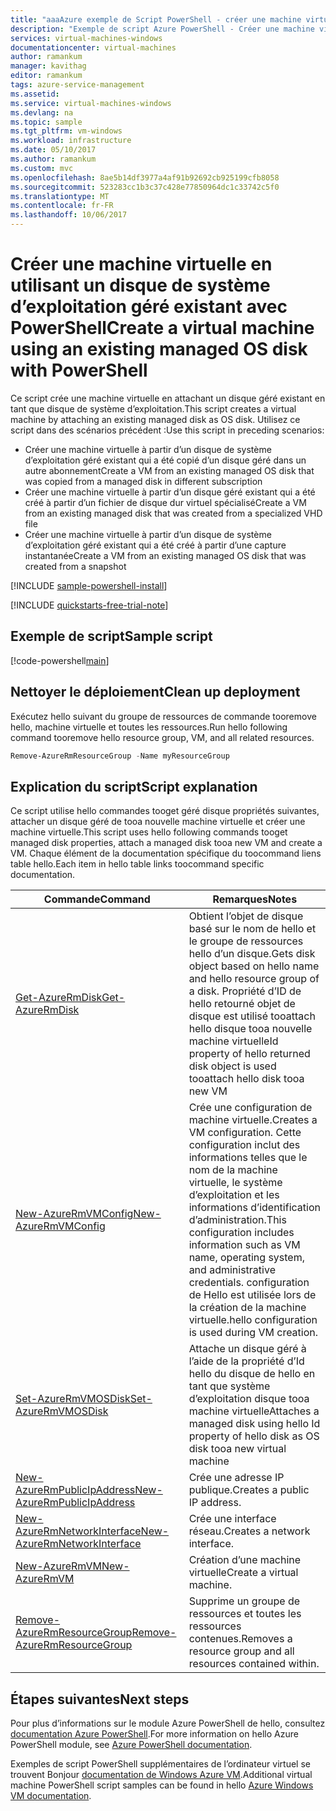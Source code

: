 ```yaml
---
title: "aaaAzure exemple de Script PowerShell - créer une machine virtuelle en attachant un disque géré en tant que disque de système d’exploitation | Documents Microsoft"
description: "Exemple de script Azure PowerShell - Créer une machine virtuelle en attachant un disque géré en tant que disque de système d’exploitation"
services: virtual-machines-windows
documentationcenter: virtual-machines
author: ramankum
manager: kavithag
editor: ramankum
tags: azure-service-management
ms.assetid: 
ms.service: virtual-machines-windows
ms.devlang: na
ms.topic: sample
ms.tgt_pltfrm: vm-windows
ms.workload: infrastructure
ms.date: 05/10/2017
ms.author: ramankum
ms.custom: mvc
ms.openlocfilehash: 8ae5b14df3977a4af91b92692cb925199cfb8058
ms.sourcegitcommit: 523283cc1b3c37c428e77850964dc1c33742c5f0
ms.translationtype: MT
ms.contentlocale: fr-FR
ms.lasthandoff: 10/06/2017
---
```

# <a name="create-a-virtual-machine-using-an-existing-managed-os-disk-with-powershell"></a><span data-ttu-id="63cff-103">Créer une machine virtuelle en utilisant un disque de système d’exploitation géré existant avec PowerShell</span><span class="sxs-lookup"><span data-stu-id="63cff-103">Create a virtual machine using an existing managed OS disk with PowerShell</span></span>

<span data-ttu-id="63cff-104">Ce script crée une machine virtuelle en attachant un disque géré existant en tant que disque de système d’exploitation.</span><span class="sxs-lookup"><span data-stu-id="63cff-104">This script creates a virtual machine by attaching an existing managed disk as OS disk.</span></span> <span data-ttu-id="63cff-105">Utilisez ce script dans des scénarios précédent :</span><span class="sxs-lookup"><span data-stu-id="63cff-105">Use this script in preceding scenarios:</span></span>
* <span data-ttu-id="63cff-106">Créer une machine virtuelle à partir d’un disque de système d’exploitation géré existant qui a été copié d’un disque géré dans un autre abonnement</span><span class="sxs-lookup"><span data-stu-id="63cff-106">Create a VM from an existing managed OS disk that was copied from a managed disk in different subscription</span></span>
* <span data-ttu-id="63cff-107">Créer une machine virtuelle à partir d’un disque géré existant qui a été créé à partir d’un fichier de disque dur virtuel spécialisé</span><span class="sxs-lookup"><span data-stu-id="63cff-107">Create a VM from an existing managed disk that was created from a specialized VHD file</span></span> 
* <span data-ttu-id="63cff-108">Créer une machine virtuelle à partir d’un disque de système d’exploitation géré existant qui a été créé à partir d’une capture instantanée</span><span class="sxs-lookup"><span data-stu-id="63cff-108">Create a VM from an existing managed OS disk that was created from a snapshot</span></span> 

[!INCLUDE [sample-powershell-install](../../../includes/sample-powershell-install-no-ssh.md)]

[!INCLUDE [quickstarts-free-trial-note](../../../includes/quickstarts-free-trial-note.md)]

## <a name="sample-script"></a><span data-ttu-id="63cff-109">Exemple de script</span><span class="sxs-lookup"><span data-stu-id="63cff-109">Sample script</span></span>

[!code-powershell[main](../../../powershell_scripts/virtual-machine/create-vm-from-snapshot/create-vm-from-snapshot.ps1 "Create VM from snapshot")]

## <a name="clean-up-deployment"></a><span data-ttu-id="63cff-110">Nettoyer le déploiement</span><span class="sxs-lookup"><span data-stu-id="63cff-110">Clean up deployment</span></span> 

<span data-ttu-id="63cff-111">Exécutez hello suivant du groupe de ressources de commande tooremove hello, machine virtuelle et toutes les ressources.</span><span class="sxs-lookup"><span data-stu-id="63cff-111">Run hello following command tooremove hello resource group, VM, and all related resources.</span></span>

```powershell
Remove-AzureRmResourceGroup -Name myResourceGroup
```

## <a name="script-explanation"></a><span data-ttu-id="63cff-112">Explication du script</span><span class="sxs-lookup"><span data-stu-id="63cff-112">Script explanation</span></span>

<span data-ttu-id="63cff-113">Ce script utilise hello commandes tooget géré disque propriétés suivantes, attacher un disque géré de tooa nouvelle machine virtuelle et créer une machine virtuelle.</span><span class="sxs-lookup"><span data-stu-id="63cff-113">This script uses hello following commands tooget managed disk properties, attach a managed disk tooa new VM and create a VM.</span></span> <span data-ttu-id="63cff-114">Chaque élément de la documentation spécifique du toocommand liens table hello.</span><span class="sxs-lookup"><span data-stu-id="63cff-114">Each item in hello table links toocommand specific documentation.</span></span>

| <span data-ttu-id="63cff-115">Commande</span><span class="sxs-lookup"><span data-stu-id="63cff-115">Command</span></span> | <span data-ttu-id="63cff-116">Remarques</span><span class="sxs-lookup"><span data-stu-id="63cff-116">Notes</span></span> |
|---|---|
| [<span data-ttu-id="63cff-117">Get-AzureRmDisk</span><span class="sxs-lookup"><span data-stu-id="63cff-117">Get-AzureRmDisk</span></span>](/powershell/module/azurerm.compute/Get-AzureRmDisk) | <span data-ttu-id="63cff-118">Obtient l’objet de disque basé sur le nom de hello et le groupe de ressources hello d’un disque.</span><span class="sxs-lookup"><span data-stu-id="63cff-118">Gets disk object based on hello name and hello resource group of a disk.</span></span> <span data-ttu-id="63cff-119">Propriété d’ID de hello retourné objet de disque est utilisé tooattach hello disque tooa nouvelle machine virtuelle</span><span class="sxs-lookup"><span data-stu-id="63cff-119">Id property of hello returned disk object is used tooattach hello disk tooa new VM</span></span> |
| [<span data-ttu-id="63cff-120">New-AzureRmVMConfig</span><span class="sxs-lookup"><span data-stu-id="63cff-120">New-AzureRmVMConfig</span></span>](/powershell/module/azurerm.compute/new-azurermvmconfig) | <span data-ttu-id="63cff-121">Crée une configuration de machine virtuelle.</span><span class="sxs-lookup"><span data-stu-id="63cff-121">Creates a VM configuration.</span></span> <span data-ttu-id="63cff-122">Cette configuration inclut des informations telles que le nom de la machine virtuelle, le système d’exploitation et les informations d’identification d’administration.</span><span class="sxs-lookup"><span data-stu-id="63cff-122">This configuration includes information such as VM name, operating system, and administrative credentials.</span></span> <span data-ttu-id="63cff-123">configuration de Hello est utilisée lors de la création de la machine virtuelle.</span><span class="sxs-lookup"><span data-stu-id="63cff-123">hello configuration is used during VM creation.</span></span> |
| [<span data-ttu-id="63cff-124">Set-AzureRmVMOSDisk</span><span class="sxs-lookup"><span data-stu-id="63cff-124">Set-AzureRmVMOSDisk</span></span>](/powershell/module/azurerm.compute/set-azurermvmosdisk) | <span data-ttu-id="63cff-125">Attache un disque géré à l’aide de la propriété d’Id hello du disque de hello en tant que système d’exploitation disque tooa machine virtuelle</span><span class="sxs-lookup"><span data-stu-id="63cff-125">Attaches a managed disk using hello Id property of hello disk as OS disk tooa new virtual machine</span></span> |
| [<span data-ttu-id="63cff-126">New-AzureRmPublicIpAddress</span><span class="sxs-lookup"><span data-stu-id="63cff-126">New-AzureRmPublicIpAddress</span></span>](/powershell/module/azurerm.network/new-azurermpublicipaddress) | <span data-ttu-id="63cff-127">Crée une adresse IP publique.</span><span class="sxs-lookup"><span data-stu-id="63cff-127">Creates a public IP address.</span></span> |
| [<span data-ttu-id="63cff-128">New-AzureRmNetworkInterface</span><span class="sxs-lookup"><span data-stu-id="63cff-128">New-AzureRmNetworkInterface</span></span>](/powershell/module/azurerm.network/new-azurermnetworkinterface) | <span data-ttu-id="63cff-129">Crée une interface réseau.</span><span class="sxs-lookup"><span data-stu-id="63cff-129">Creates a network interface.</span></span> |
| [<span data-ttu-id="63cff-130">New-AzureRmVM</span><span class="sxs-lookup"><span data-stu-id="63cff-130">New-AzureRmVM</span></span>](/powershell/module/azurerm.compute/new-azurermvm) | <span data-ttu-id="63cff-131">Création d’une machine virtuelle</span><span class="sxs-lookup"><span data-stu-id="63cff-131">Create a virtual machine.</span></span> |
|[<span data-ttu-id="63cff-132">Remove-AzureRmResourceGroup</span><span class="sxs-lookup"><span data-stu-id="63cff-132">Remove-AzureRmResourceGroup</span></span>](/powershell/module/azurerm.resources/remove-azurermresourcegroup) | <span data-ttu-id="63cff-133">Supprime un groupe de ressources et toutes les ressources contenues.</span><span class="sxs-lookup"><span data-stu-id="63cff-133">Removes a resource group and all resources contained within.</span></span> |

## <a name="next-steps"></a><span data-ttu-id="63cff-134">Étapes suivantes</span><span class="sxs-lookup"><span data-stu-id="63cff-134">Next steps</span></span>

<span data-ttu-id="63cff-135">Pour plus d’informations sur le module Azure PowerShell de hello, consultez [documentation Azure PowerShell](/powershell/azure/overview).</span><span class="sxs-lookup"><span data-stu-id="63cff-135">For more information on hello Azure PowerShell module, see [Azure PowerShell documentation](/powershell/azure/overview).</span></span>

<span data-ttu-id="63cff-136">Exemples de script PowerShell supplémentaires de l’ordinateur virtuel se trouvent Bonjour [documentation de Windows Azure VM](../windows/powershell-samples.md?toc=%2fazure%2fvirtual-machines%2fwindows%2ftoc.json).</span><span class="sxs-lookup"><span data-stu-id="63cff-136">Additional virtual machine PowerShell script samples can be found in hello [Azure Windows VM documentation](../windows/powershell-samples.md?toc=%2fazure%2fvirtual-machines%2fwindows%2ftoc.json).</span></span>
